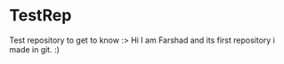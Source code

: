 # TestRep
Test repository to get to know :> 
Hi I am Farshad and its first repository i made in git. :)
